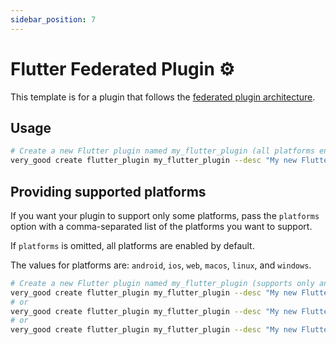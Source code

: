 ```yaml
---
sidebar_position: 7
---
```


# Flutter Federated Plugin ⚙️

This template is for a plugin that follows the [federated plugin architecture][federated_plugin_docs].

## Usage

```sh
# Create a new Flutter plugin named my_flutter_plugin (all platforms enabled)
very_good create flutter_plugin my_flutter_plugin --desc "My new Flutter plugin"
```

## Providing supported platforms

If you want your plugin to support only some platforms, pass the `platforms` option with a comma-separated list of the platforms you want to support.

If `platforms` is omitted, all platforms are enabled by default.

The values for platforms are: `android`, `ios`, `web`, `macos`, `linux`, and `windows`.

```sh
# Create a new Flutter plugin named my_flutter_plugin (supports only android, iOS and web)
very_good create flutter_plugin my_flutter_plugin --desc "My new Flutter plugin" --platforms android,ios,web
# or
very_good create flutter_plugin my_flutter_plugin --desc "My new Flutter plugin" --platforms=android,ios,web
# or
very_good create flutter_plugin my_flutter_plugin --desc "My new Flutter plugin" --platforms android --platforms ios --platforms web
```

[federated_plugin_docs]: https://docs.flutter.dev/development/packages-and-plugins/developing-packages#federated-plugins
